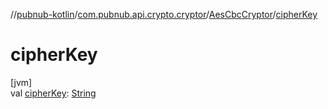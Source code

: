 //[pubnub-kotlin](../../../index.md)/[com.pubnub.api.crypto.cryptor](../index.md)/[AesCbcCryptor](index.md)/[cipherKey](cipher-key.md)

# cipherKey

[jvm]\
val [cipherKey](cipher-key.md): [String](https://kotlinlang.org/api/latest/jvm/stdlib/kotlin/-string/index.html)
